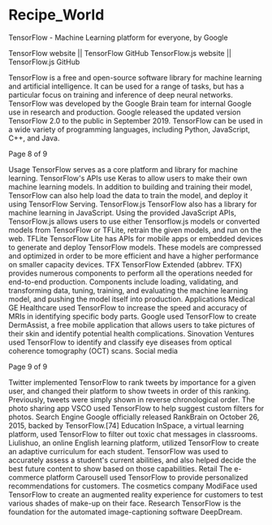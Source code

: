 # Recipe_World

TensorFlow - Machine Learning platform for everyone, by Google

TensorFlow website || TensorFlow GitHub
TensorFlow.js website || TensorFlow.js GitHub

TensorFlow is a free and open-source software library for machine learning and artificial
intelligence. It can be used for a range of tasks, but has a particular focus on training
and inference of deep neural networks.
TensorFlow was developed by the Google Brain team for internal Google use in research
and production. Google released the updated version TensorFlow 2.0 to the public in
September 2019.
TensorFlow can be used in a wide variety of programming languages, including Python,
JavaScript, C++, and Java.

Page 8 of 9

Usage
TensorFlow serves as a core platform and library for machine learning. TensorFlow's
APIs use Keras to allow users to make their own machine learning models. In addition to
building and training their model, TensorFlow can also help load the data to train the
model, and deploy it using TensorFlow Serving.
TensorFlow.js
TensorFlow also has a library for machine learning in JavaScript. Using the provided
JavaScript APIs, TensorFlow.js allows users to use either Tensorflow.js models or
converted models from TensorFlow or TFLite, retrain the given models, and run on the
web.
TFLite
TensorFlow Lite has APIs for mobile apps or embedded devices to generate and deploy
TensorFlow models. These models are compressed and optimized in order to be more
efficient and have a higher performance on smaller capacity devices.
TFX
TensorFlow Extended (abbrev. TFX) provides numerous components to perform all the
operations needed for end-to-end production. Components include loading, validating,
and transforming data, tuning, training, and evaluating the machine learning model, and
pushing the model itself into production.
Applications
Medical
GE Healthcare used TensorFlow to increase the speed and accuracy of MRIs in
identifying specific body parts. Google used TensorFlow to create DermAssist, a free
mobile application that allows users to take pictures of their skin and identify potential
health complications. Sinovation Ventures used TensorFlow to identify and classify eye
diseases from optical coherence tomography (OCT) scans.
Social media

Page 9 of 9

Twitter implemented TensorFlow to rank tweets by importance for a given user, and
changed their platform to show tweets in order of this ranking. Previously, tweets were
simply shown in reverse chronological order. The photo sharing app VSCO used
TensorFlow to help suggest custom filters for photos.
Search Engine
Google officially released RankBrain on October 26, 2015, backed by TensorFlow.[74]
Education
InSpace, a virtual learning platform, used TensorFlow to filter out toxic chat messages in
classrooms. Liulishuo, an online English learning platform, utilized TensorFlow to create
an adaptive curriculum for each student. TensorFlow was used to accurately assess a
student's current abilities, and also helped decide the best future content to show based
on those capabilities.
Retail
The e-commerce platform Carousell used TensorFlow to provide personalized
recommendations for customers. The cosmetics company ModiFace used TensorFlow to
create an augmented reality experience for customers to test various shades of make-up
on their face.
Research
TensorFlow is the foundation for the automated image-captioning software DeepDream.
